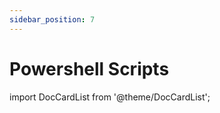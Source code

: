 ```yaml
---
sidebar_position: 7
---
```


# Powershell Scripts

import DocCardList from '@theme/DocCardList';

<DocCardList />

